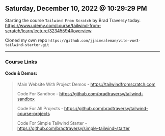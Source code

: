 ## Saturday, December 10, 2022 @ 10:29:29 PM

Starting the course `Tailwind From Scratch` by Brad Traversy today.
https://www.udemy.com/course/tailwind-from-scratch/learn/lecture/32345594#overview

Cloned my own repo `https://github.com/jjaimealeman/vite-vue3-tailwind-starter.git`

---

### Course Links

#### Code & Demos:

> Main Website With Project Demos - https://tailwindfromscratch.com
>
> Code For Sandbox - https://github.com/bradtraversy/tailwind-sandbox
>
> Code For All Projects - https://github.com/bradtraversy/tailwind-course-projects
>
> Code For Simple Tailwind Starter - https://github.com/bradtraversy/simple-tailwind-starter
>
